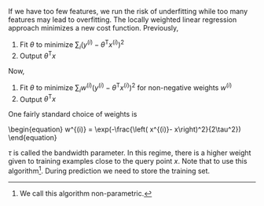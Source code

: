 If we have too few features, we run the risk of underfitting while too many features may lead to overfitting. The locally weighted linear regression approach minimizes a new cost function. Previously, 

1. Fit $\theta$ to minimize $\sum_i \left( y^{(i)} - \theta^\mathsf{T}x^{(i)}\right)^2$
2. Output $\theta^\mathsf{T}x$

Now,

1. Fit $\theta$ to minimize $\sum_i w^{(i)}\left( y^{(i)} - \theta^\mathsf{T}x^{(i)}\right)^2$ for non-negative weights $w^{(i)}$
2. Output $\theta^\mathsf{T}x$

One fairly standard choice of weights is

\begin{equation}
w^{(i)} = \exp(-\frac{\left( x^{(i)}- x\right)^2}{2\tau^2})
\end{equation}

$\tau$ is called the bandwidth parameter. In this regime, there is a higher weight given to training examples close to the query point $x$. Note that to use this algorithm[^1]. During prediction we need to store the training set.

[^1]: We call this algorithm non-parametric. 
